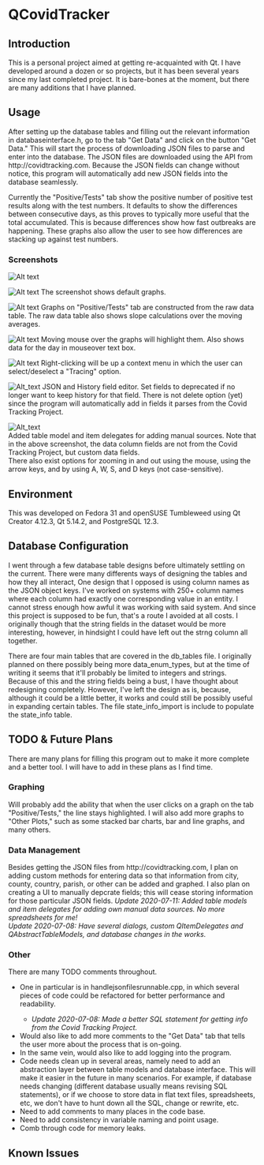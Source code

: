 # QCovidTracker

   <h2>Introduction</h2>
    This is a personal project aimed at getting re-acquainted with Qt. I have developed around a dozen or so projects, but it has been several years since my last completed project.
    It is bare-bones at the moment, but there are many additions that I have planned.
    <h2>Usage</h2>
    After setting up the database tables and filling out the relevant information in databaseinterface.h, go to the tab "Get Data" and click on the button "Get Data." 
    This will start the process of downloading JSON files to parse and enter into the database.
    The JSON files are downloaded using the API from http://covidtracking.com.
    Because the JSON fields can change without notice, this program will automatically add new JSON fields into the database seamlessly.
    
  Currently the "Positive/Tests" tab show the positive number of positive test results along with the test numbers. 
    It defaults to show the differences between consecutive days, as this proves to typically more useful that the total accumulated.
    This is because differences show how fast outbreaks are happening.
    These graphs also allow the user to see how differences are stacking up against test numbers.
    <h3>Screenshots</h3>
    ![Alt text](/screenshots/getting_data.png?raw=true "Getting Data")
    
   ![Alt text](/screenshots/AZ_positive_tests.png?raw=true "AZ Positive/Tests")
   The screenshot shows default graphs.
   
  ![Alt text](/screenshots/AZ_raw_data.png?raw=true "Raw Data")
  Graphs on "Positive/Tests" tab are constructed from the raw data table. The raw data table also shows slope calculations over the moving averages.
  
  ![Alt text](/screenshots/AZ_tests_moving_avg_highlight.png?raw=true "Mouse Highlights graph")
  Moving mouse over the graphs will highlight them. Also shows data for the day in mouseover text box.
  
  ![Alt text](/screenshots/AZ_tracing.png?raw=true "Tracing")
  Right-clicking will be up a context menu in which the user can select/deselect a "Tracing" option.

  ![Alt_text](/screenshots/json_field_editor.png?raw=true "JSON/History editor")
  JSON and History field editor. Set fields to deprecated if no longer want to keep history for that field. There is not delete option (yet) since the program will automatically add in fields it parses from the Covid Tracking Project.
    
  ![Alt_text](/screenshots/phoenix_ax_manually_add_data.png?raw=true "Manually Add Data")    
  Added table model and item delegates for adding manual sources. Note that in the above screenshot, the data column fields are not from the Covid Tracking Project, but custom data fields.
  <br>
   There also exist options for zooming in and out using the mouse, using the arrow keys, and by using A, W, S, and D keys (not case-sensitive).
    
   <h2>Environment</h2>
        This was developed on Fedora 31 and openSUSE Tumbleweed using Qt Creator 4.12.3, Qt 5.14.2, and PostgreSQL 12.3.
    <h2>Database Configuration</h2>
        I went through a few database table designs before ultimately settling on the current. There were many differents ways of designing the tables and how they all interact, One design that I opposed is using column names as the JSON object keys. I've worked on systems with 250+ column names where each column had exactly one corresponding value in an entity. I cannot stress enough how awful it was working with said system. And since this project is supposed to be fun, that's a route I avoided at all costs.
        I originally though that the string fields in the dataset would be more interesting, however, in hindsight I could have left out the strng column all together.
        
   There are four main tables that are covered in the db_tables file. I originally planned on there possibly being more data_enum_types, but at the time of writing it seems that it'll probably be limited to integers and strings. 
        Because of this and the string fields being a bust, I have thought about redesigning completely.
        However, I've left the design as is, because, although it could be a little better, it works and could still be possibly useful in expanding certain tables.
        The file state_info_import is include to populate the state_info table.
        
   <h2>TODO & Future Plans</h2> 
        There are many plans for filling this program out to make it more complete and a better tool.
        I will have to add in these plans as I find time.
        <h3>Graphing</h3>
        Will probably add the ability that when the user clicks on a graph on the tab "Positive/Tests," the line stays highlighted.
        I will also add more graphs to "Other Plots," such as some stacked bar charts, bar and line graphs, and many others.
        <h3>Data Management</h3>
        Besides getting the JSON files from http://covidtracking.com, I plan on adding custom methods for entering data so that information from city, county, country, parish, or other can be added and graphed.
        I also plan on creating a UI to manually depcrate fields; this will cease storing information for those particular JSON fields.
	<i>Update 2020-07-11: Added table models and item delegates for adding own manual data sources. No more spreadsheets for me!</i>
	<br>
	<i>Update 2020-07-08: Have several dialogs, custom QItemDelegates and QAbstractTableModels, and database changes in the works.</i>
        <h3>Other</h3>
        There are many TODO comments throughout.
	<ul>
		<li> One in particular is in handlejsonfilesrunnable.cpp, in which several pieces of code could be refactored for better performance and readability. </li>
		<ul>
			<li><i>Update 2020-07-08: Made a better SQL statement for getting info from the Covid Tracking Project. </i></li>
		</ul>
        	<li>Would also like to add more comments to the "Get Data" tab that tells the user more about the process that is on-going.</li>
        	<li>In the same vein, would also like to add logging into the program.</li>
		<li>Code needs clean up in several areas, namely need to add an abstraction layer between table models and database interface.  This will make it easier in the future in many scenarios. For example,  if database needs changing (different database usually means revising SQL statements), or if we choose to store data in flat text files, spreadsheets, etc, we don't have to hunt down all the SQL, change or rewrite, etc.</li>
		<li>Need to add comments to many places in the code base.</li>
		<li>Need to add consistency in variable naming and point usage.</li>
		<li>Comb through code for memory leaks.</li>
	</ul>
   <h2>Known Issues</h2>
